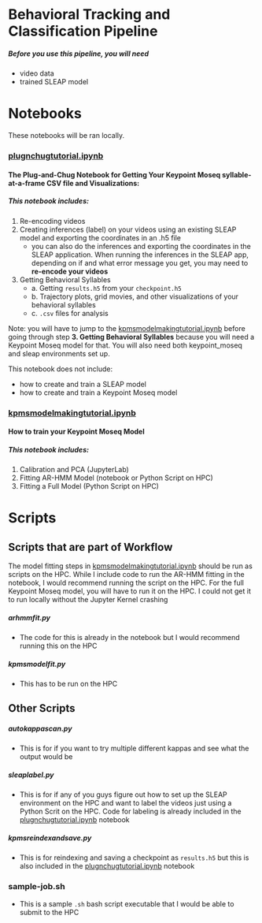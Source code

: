# Behavioral Tracking and Classification Pipeline
##### Before you use this pipeline, you will need
- video data
- trained SLEAP model
# Notebooks 
These notebooks will be ran locally. 
### [plugnchugtutorial.ipynb](tutorial-notebooks/plugnchugtutorial.ipynb)
#### The Plug-and-Chug Notebook for Getting Your Keypoint Moseq syllable-at-a-frame CSV file and Visualizations:
##### This notebook includes:
1. Re-encoding videos
2. Creating inferences (label) on your videos using an existing SLEAP model and exporting the coordinates in an .h5 file
   - you can also do the inferences and exporting the coordinates in the SLEAP application. When running the inferences in the SLEAP app, depending on if and what error message you get, you may need to **re-encode your videos** 
3. Getting Behavioral Syllables
   - a. Getting ```results.h5``` from your ```checkpoint.h5```
   - b. Trajectory plots, grid movies, and other visualizations of your behavioral syllables
   - c. ```.csv``` files for analysis

Note: you will have to jump to the [kpmsmodelmakingtutorial.ipynb](tutorial-notebooks/kpmsmodelmakingtutorial.ipynb) before going through step **3. Getting Behavioral Syllables** because you will need a Keypoint Moseq model for that. You will also need both keypoint_moseq and sleap environments set up. 

This notebook does not include:
   - how to create and train a SLEAP model
   - how to create and train a Keypoint Moseq model

### [kpmsmodelmakingtutorial.ipynb](tutorial-notebooks/kpmsmodelmakingtutorial.ipynb)
#### How to train your Keypoint Moseq Model
##### This notebook includes:
1. Calibration and PCA (JupyterLab)
2. Fitting AR-HMM Model (notebook or Python Script on HPC)
3. Fitting a Full Model (Python Script on HPC)

# Scripts
## Scripts that are part of Workflow
The model fitting steps in [kpmsmodelmakingtutorial.ipynb](tutorial-notebooks/kpmsmodelmakingtutorial.ipynb) should be run as scripts on the HPC. While I include code to run the AR-HMM fitting in the notebook, I would recommend running the script on the HPC. For the full Keypoint Moseq model, you will have to run it on the HPC. I could not get it to run locally without the Jupyter Kernel crashing

##### arhmmfit.py
- The code for this is already in the notebook but I would recommend running this on the HPC

##### kpmsmodelfit.py
- This has to be run on the HPC

## Other Scripts

##### autokappascan.py
- This is for if you want to try multiple different kappas and see what the output would be

##### sleaplabel.py
- This is for if any of you guys figure out how to set up the SLEAP environment on the HPC and want to label the videos just using a Python Scrit on the HPC. Code for labeling is already included in the [plugnchugtutorial.ipynb](tutorial-notebooks/plugnchugtutorial.ipynb) notebook

##### kpmsreindexandsave.py
- This is for reindexing and saving a checkpoint as `results.h5` but this is also included in the [plugnchugtutorial.ipynb](tutorial-notebooks/plugnchugtutorial.ipynb) notebook

### sample-job.sh
- This is a sample `.sh` bash script executable that I would be able to submit to the HPC
